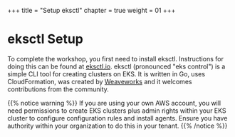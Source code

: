 +++
title = "Setup eksctl"
chapter = true
weight = 01
+++

# eksctl Setup

To complete the workshop, you first need to install eksctl. Instructions for doing this can be found at [eksctl.io](https://eksctl.io/introduction/#installation). eksctl (pronounced "eks control") is a simple CLI tool for creating clusters on EKS. It is written in Go, uses CloudFormation, was created by [Weaveworks](https://weave.works) and it welcomes contributions from the community. 

{{% notice warning %}}
If you are using your own AWS account, you will need permissions to create EKS clusters plus admin rights within your EKS cluster to configure configuration rules and install agents. Ensure you have authority within your organization to do this in your tenant. 
{{% /notice %}}
